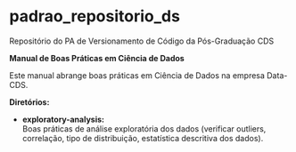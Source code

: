 # padrao_repositorio_ds
Repositório do PA de Versionamento de Código da Pós-Graduação CDS  

**Manual de Boas Práticas em Ciência de Dados**
 
Este manual abrange boas práticas em Ciência de Dados na empresa Data-CDS.

**Diretórios:** 

- **exploratory-analysis:**   
Boas práticas de análise exploratória dos dados (verificar outliers, correlação, tipo de distribuição, estatística 
descritiva dos dados).


